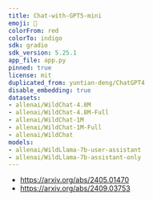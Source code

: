 ```yaml
---
title: Chat-with-GPT5-mini
emoji: 🚀
colorFrom: red
colorTo: indigo
sdk: gradio
sdk_version: 5.25.1
app_file: app.py
pinned: true
license: mit
duplicated_from: yuntian-deng/ChatGPT4
disable_embedding: true
datasets:
- allenai/WildChat-4.8M
- allenai/WildChat-4.8M-Full
- allenai/WildChat-1M
- allenai/WildChat-1M-Full
- allenai/WildChat
models:
- allenai/WildLlama-7b-user-assistant
- allenai/WildLlama-7b-assistant-only
---
```


- https://arxiv.org/abs/2405.01470
- https://arxiv.org/abs/2409.03753